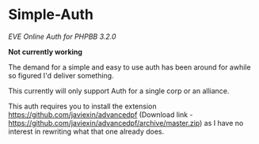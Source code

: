 # Simple-Auth

_EVE Online Auth for PHPBB 3.2.0_

**Not currently working**

The demand for a simple and easy to use auth has been around for awhile so figured I'd deliver something.

This currently will only support Auth for a single corp or an alliance.

This auth requires you to install the extension https://github.com/javiexin/advancedpf (Download link - https://github.com/javiexin/advancedpf/archive/master.zip) as I have no interest in rewriting what that one already does.